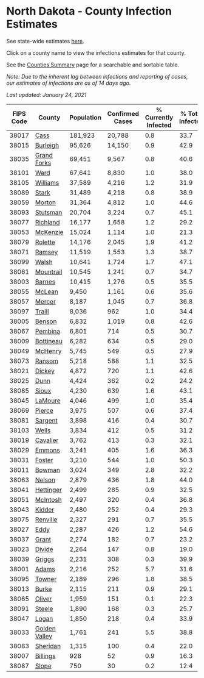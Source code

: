 # North Dakota - County Infection Estimates

See state-wide estimates [here](/infections/us-nd).

Click on a county name to view the infections estimates for that county.

See the [Counties Summary](/infections/summary-counties) page for a searchable and sortable table.

*Note: Due to the inherent lag between infections and reporting of cases, our estimates of infections are as of 14 days ago.*

*Last updated: January 24, 2021*

|   FIPS Code |                         County |   Population |   Confirmed Cases |   % Currently Infected |   % Total Infected |
|-------------|--------------------------------|--------------|-------------------|------------------------|--------------------|
|       38017 |                   [Cass](cass) |      181,923 |            20,788 |                    0.8 |               33.7 |
|       38015 |           [Burleigh](burleigh) |       95,626 |            14,150 |                    0.9 |               42.9 |
|       38035 |     [Grand Forks](grand-forks) |       69,451 |             9,567 |                    0.8 |               40.6 |
|       38101 |                   [Ward](ward) |       67,641 |             8,830 |                    1.0 |               38.0 |
|       38105 |           [Williams](williams) |       37,589 |             4,216 |                    1.2 |               31.9 |
|       38089 |                 [Stark](stark) |       31,489 |             4,218 |                    0.8 |               38.9 |
|       38059 |               [Morton](morton) |       31,364 |             4,812 |                    1.0 |               44.6 |
|       38093 |           [Stutsman](stutsman) |       20,704 |             3,224 |                    0.7 |               45.1 |
|       38077 |           [Richland](richland) |       16,177 |             1,658 |                    1.2 |               29.2 |
|       38053 |           [McKenzie](mckenzie) |       15,024 |             1,114 |                    1.0 |               21.3 |
|       38079 |             [Rolette](rolette) |       14,176 |             2,045 |                    1.9 |               41.2 |
|       38071 |               [Ramsey](ramsey) |       11,519 |             1,553 |                    1.3 |               38.7 |
|       38099 |                 [Walsh](walsh) |       10,641 |             1,724 |                    1.7 |               47.1 |
|       38061 |         [Mountrail](mountrail) |       10,545 |             1,241 |                    0.7 |               34.7 |
|       38003 |               [Barnes](barnes) |       10,415 |             1,276 |                    0.5 |               35.5 |
|       38055 |               [McLean](mclean) |        9,450 |             1,161 |                    0.6 |               35.6 |
|       38057 |               [Mercer](mercer) |        8,187 |             1,045 |                    0.7 |               36.8 |
|       38097 |               [Traill](traill) |        8,036 |               962 |                    1.0 |               34.4 |
|       38005 |               [Benson](benson) |        6,832 |             1,019 |                    0.8 |               42.6 |
|       38067 |             [Pembina](pembina) |        6,801 |               714 |                    0.5 |               30.7 |
|       38009 |         [Bottineau](bottineau) |        6,282 |               634 |                    0.5 |               29.0 |
|       38049 |             [McHenry](mchenry) |        5,745 |               549 |                    0.5 |               27.9 |
|       38073 |               [Ransom](ransom) |        5,218 |               588 |                    1.1 |               32.5 |
|       38021 |               [Dickey](dickey) |        4,872 |               720 |                    1.1 |               42.6 |
|       38025 |                   [Dunn](dunn) |        4,424 |               362 |                    0.2 |               24.2 |
|       38085 |                 [Sioux](sioux) |        4,230 |               639 |                    1.6 |               43.1 |
|       38045 |             [LaMoure](lamoure) |        4,046 |               499 |                    1.0 |               35.4 |
|       38069 |               [Pierce](pierce) |        3,975 |               507 |                    0.6 |               37.4 |
|       38081 |             [Sargent](sargent) |        3,898 |               416 |                    0.4 |               30.7 |
|       38103 |                 [Wells](wells) |        3,834 |               412 |                    0.5 |               31.2 |
|       38019 |           [Cavalier](cavalier) |        3,762 |               413 |                    0.3 |               32.1 |
|       38029 |               [Emmons](emmons) |        3,241 |               405 |                    1.6 |               36.3 |
|       38031 |               [Foster](foster) |        3,210 |               544 |                    1.0 |               50.3 |
|       38011 |               [Bowman](bowman) |        3,024 |               349 |                    2.8 |               32.2 |
|       38063 |               [Nelson](nelson) |        2,879 |               436 |                    1.8 |               44.0 |
|       38041 |         [Hettinger](hettinger) |        2,499 |               285 |                    0.9 |               32.5 |
|       38051 |           [McIntosh](mcintosh) |        2,497 |               320 |                    0.4 |               36.8 |
|       38043 |               [Kidder](kidder) |        2,480 |               252 |                    0.4 |               29.3 |
|       38075 |           [Renville](renville) |        2,327 |               291 |                    0.7 |               35.5 |
|       38027 |                   [Eddy](eddy) |        2,287 |               426 |                    1.2 |               54.6 |
|       38037 |                 [Grant](grant) |        2,274 |               182 |                    0.7 |               23.2 |
|       38023 |               [Divide](divide) |        2,264 |               147 |                    0.8 |               19.0 |
|       38039 |               [Griggs](griggs) |        2,231 |               308 |                    0.3 |               39.9 |
|       38001 |                 [Adams](adams) |        2,216 |               252 |                    5.7 |               31.6 |
|       38095 |               [Towner](towner) |        2,189 |               296 |                    1.8 |               38.5 |
|       38013 |                 [Burke](burke) |        2,115 |               211 |                    0.9 |               29.1 |
|       38065 |               [Oliver](oliver) |        1,959 |               151 |                    0.1 |               22.3 |
|       38091 |               [Steele](steele) |        1,890 |               168 |                    0.3 |               25.7 |
|       38047 |                 [Logan](logan) |        1,850 |               218 |                    0.4 |               33.9 |
|       38033 | [Golden Valley](golden-valley) |        1,761 |               241 |                    5.5 |               38.8 |
|       38083 |           [Sheridan](sheridan) |        1,315 |               100 |                    0.4 |               22.0 |
|       38007 |           [Billings](billings) |          928 |                52 |                    0.9 |               16.3 |
|       38087 |                 [Slope](slope) |          750 |                30 |                    0.2 |               12.4 |